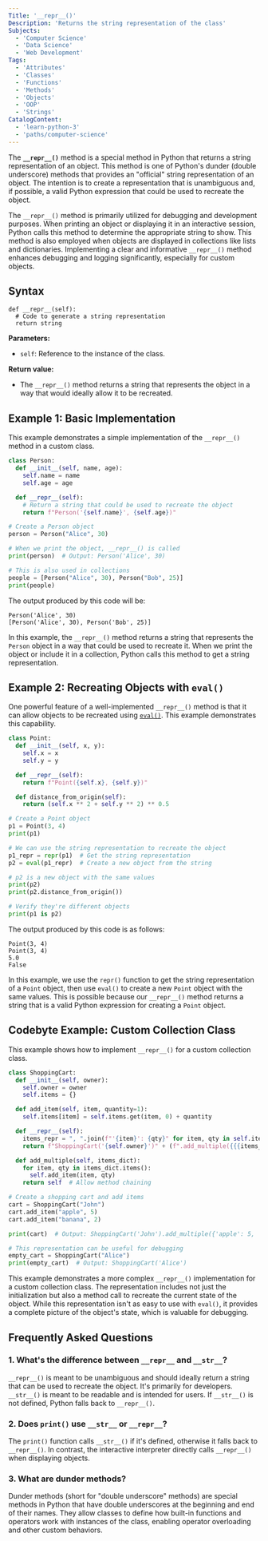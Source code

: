 ```yaml
---
Title: '__repr__()'
Description: 'Returns the string representation of the class'
Subjects:
  - 'Computer Science'
  - 'Data Science'
  - 'Web Development'
Tags:
  - 'Attributes'
  - 'Classes'
  - 'Functions'
  - 'Methods'
  - 'Objects'
  - 'OOP'
  - 'Strings'
CatalogContent:
  - 'learn-python-3'
  - 'paths/computer-science'
---
```


The **`__repr__()`** method is a special method in Python that returns a string representation of an object. This method is one of Python's dunder (double underscore) methods that provides an "official" string representation of an object. The intention is to create a representation that is unambiguous and, if possible, a valid Python expression that could be used to recreate the object.

The `__repr__()` method is primarily utilized for debugging and development purposes. When printing an object or displaying it in an interactive session, Python calls this method to determine the appropriate string to show. This method is also employed when objects are displayed in collections like lists and dictionaries. Implementing a clear and informative `__repr__()` method enhances debugging and logging significantly, especially for custom objects.

## Syntax

```pseudo
def __repr__(self):
  # Code to generate a string representation
  return string
```

**Parameters:**

- `self`: Reference to the instance of the class.

**Return value:**

- The `__repr__()` method returns a string that represents the object in a way that would ideally allow it to be recreated.

## Example 1: Basic Implementation

This example demonstrates a simple implementation of the `__repr__()` method in a custom class.

```py
class Person:
  def __init__(self, name, age):
    self.name = name
    self.age = age

  def __repr__(self):
    # Return a string that could be used to recreate the object
    return f"Person('{self.name}', {self.age})"

# Create a Person object
person = Person("Alice", 30)

# When we print the object, __repr__() is called
print(person)  # Output: Person('Alice', 30)

# This is also used in collections
people = [Person("Alice", 30), Person("Bob", 25)]
print(people)
```

The output produced by this code will be:

```shell
Person('Alice', 30)
[Person('Alice', 30), Person('Bob', 25)]
```

In this example, the `__repr__()` method returns a string that represents the `Person` object in a way that could be used to recreate it. When we print the object or include it in a collection, Python calls this method to get a string representation.

## Example 2: Recreating Objects with `eval()`

One powerful feature of a well-implemented `__repr__()` method is that it can allow objects to be recreated using [`eval()`](https://www.codecademy.com/resources/docs/python/built-in-functions/eval). This example demonstrates this capability.

```py
class Point:
  def __init__(self, x, y):
    self.x = x
    self.y = y

  def __repr__(self):
    return f"Point({self.x}, {self.y})"

  def distance_from_origin(self):
    return (self.x ** 2 + self.y ** 2) ** 0.5

# Create a Point object
p1 = Point(3, 4)
print(p1)

# We can use the string representation to recreate the object
p1_repr = repr(p1)  # Get the string representation
p2 = eval(p1_repr)  # Create a new object from the string

# p2 is a new object with the same values
print(p2)
print(p2.distance_from_origin())

# Verify they're different objects
print(p1 is p2)
```

The output produced by this code is as follows:

```shell
Point(3, 4)
Point(3, 4)
5.0
False
```

In this example, we use the `repr()` function to get the string representation of a `Point` object, then use `eval()` to create a new `Point` object with the same values. This is possible because our `__repr__()` method returns a string that is a valid Python expression for creating a `Point` object.

## Codebyte Example: Custom Collection Class

This example shows how to implement `__repr__()` for a custom collection class.

```py
class ShoppingCart:
  def __init__(self, owner):
    self.owner = owner
    self.items = {}

  def add_item(self, item, quantity=1):
    self.items[item] = self.items.get(item, 0) + quantity

  def __repr__(self):
    items_repr = ", ".join(f"'{item}': {qty}" for item, qty in self.items.items())
    return f"ShoppingCart('{self.owner}')" + (f".add_multiple({{{items_repr}}})" if self.items else "")

  def add_multiple(self, items_dict):
    for item, qty in items_dict.items():
      self.add_item(item, qty)
    return self  # Allow method chaining

# Create a shopping cart and add items
cart = ShoppingCart("John")
cart.add_item("apple", 5)
cart.add_item("banana", 2)

print(cart)  # Output: ShoppingCart('John').add_multiple({'apple': 5, 'banana': 2})

# This representation can be useful for debugging
empty_cart = ShoppingCart("Alice")
print(empty_cart)  # Output: ShoppingCart('Alice')
```

This example demonstrates a more complex `__repr__()` implementation for a custom collection class. The representation includes not just the initialization but also a method call to recreate the current state of the object. While this representation isn't as easy to use with `eval()`, it provides a complete picture of the object's state, which is valuable for debugging.

## Frequently Asked Questions

### 1. What's the difference between `__repr__` and `__str__`?

`__repr__()` is meant to be unambiguous and should ideally return a string that can be used to recreate the object. It's primarily for developers. `__str__()` is meant to be readable and is intended for users. If `__str__()` is not defined, Python falls back to `__repr__()`.

### 2. Does `print()` use `__str__` or `__repr__`?

The `print()` function calls `__str__()` if it's defined, otherwise it falls back to `__repr__()`. In contrast, the interactive interpreter directly calls `__repr__()` when displaying objects.

### 3. What are dunder methods?

Dunder methods (short for "double underscore" methods) are special methods in Python that have double underscores at the beginning and end of their names. They allow classes to define how built-in functions and operators work with instances of the class, enabling operator overloading and other custom behaviors.
